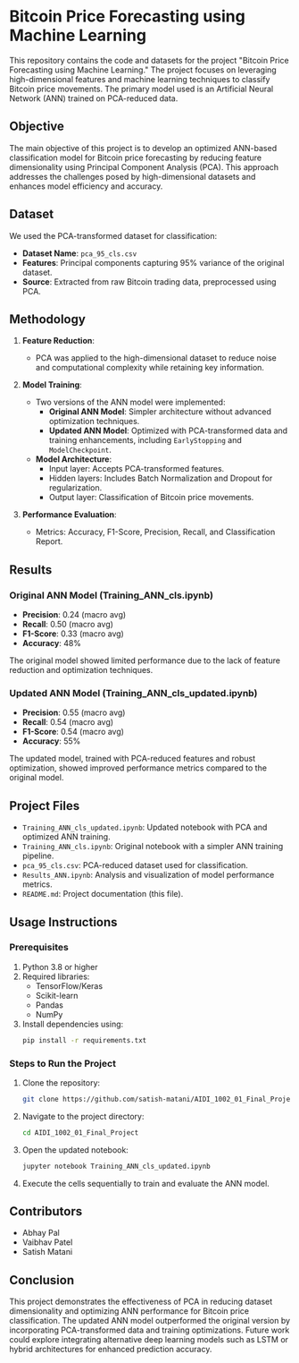 
# Bitcoin Price Forecasting using Machine Learning

This repository contains the code and datasets for the project "Bitcoin Price Forecasting using Machine Learning." The project focuses on leveraging high-dimensional features and machine learning techniques to classify Bitcoin price movements. The primary model used is an Artificial Neural Network (ANN) trained on PCA-reduced data.

## Objective

The main objective of this project is to develop an optimized ANN-based classification model for Bitcoin price forecasting by reducing feature dimensionality using Principal Component Analysis (PCA). This approach addresses the challenges posed by high-dimensional datasets and enhances model efficiency and accuracy.

## Dataset

We used the PCA-transformed dataset for classification:
- **Dataset Name**: `pca_95_cls.csv`
- **Features**: Principal components capturing 95% variance of the original dataset.
- **Source**: Extracted from raw Bitcoin trading data, preprocessed using PCA.

## Methodology

1. **Feature Reduction**:
   - PCA was applied to the high-dimensional dataset to reduce noise and computational complexity while retaining key information.
   
2. **Model Training**:
   - Two versions of the ANN model were implemented:
     - **Original ANN Model**: Simpler architecture without advanced optimization techniques.
     - **Updated ANN Model**: Optimized with PCA-transformed data and training enhancements, including `EarlyStopping` and `ModelCheckpoint`.
   - **Model Architecture**:
     - Input layer: Accepts PCA-transformed features.
     - Hidden layers: Includes Batch Normalization and Dropout for regularization.
     - Output layer: Classification of Bitcoin price movements.

3. **Performance Evaluation**:
   - Metrics: Accuracy, F1-Score, Precision, Recall, and Classification Report.

## Results

### Original ANN Model (Training_ANN_cls.ipynb)
- **Precision**: 0.24 (macro avg)
- **Recall**: 0.50 (macro avg)
- **F1-Score**: 0.33 (macro avg)
- **Accuracy**: 48%

The original model showed limited performance due to the lack of feature reduction and optimization techniques.

### Updated ANN Model (Training_ANN_cls_updated.ipynb)
- **Precision**: 0.55 (macro avg)
- **Recall**: 0.54 (macro avg)
- **F1-Score**: 0.54 (macro avg)
- **Accuracy**: 55%

The updated model, trained with PCA-reduced features and robust optimization, showed improved performance metrics compared to the original model.

## Project Files

- `Training_ANN_cls_updated.ipynb`: Updated notebook with PCA and optimized ANN training.
- `Training_ANN_cls.ipynb`: Original notebook with a simpler ANN training pipeline.
- `pca_95_cls.csv`: PCA-reduced dataset used for classification.
- `Results_ANN.ipynb`: Analysis and visualization of model performance metrics.
- `README.md`: Project documentation (this file).

## Usage Instructions

### Prerequisites
1. Python 3.8 or higher
2. Required libraries:
   - TensorFlow/Keras
   - Scikit-learn
   - Pandas
   - NumPy
3. Install dependencies using:
   ```bash
   pip install -r requirements.txt
   ```

### Steps to Run the Project
1. Clone the repository:
   ```bash
   git clone https://github.com/satish-matani/AIDI_1002_01_Final_Project.git
   ```
2. Navigate to the project directory:
   ```bash
   cd AIDI_1002_01_Final_Project
   ```
3. Open the updated notebook:
   ```bash
   jupyter notebook Training_ANN_cls_updated.ipynb
   ```
4. Execute the cells sequentially to train and evaluate the ANN model.

## Contributors

- Abhay Pal
- Vaibhav Patel
- Satish Matani

## Conclusion

This project demonstrates the effectiveness of PCA in reducing dataset dimensionality and optimizing ANN performance for Bitcoin price classification. The updated ANN model outperformed the original version by incorporating PCA-transformed data and training optimizations. Future work could explore integrating alternative deep learning models such as LSTM or hybrid architectures for enhanced prediction accuracy.
